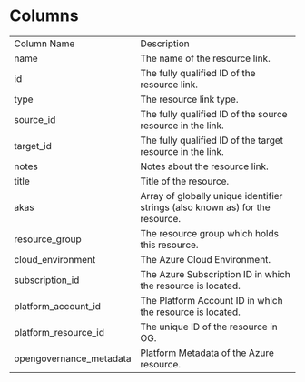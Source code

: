 # Columns  

<table>
	<tr><td>Column Name</td><td>Description</td></tr>
	<tr><td>name</td><td>The name of the resource link.</td></tr>
	<tr><td>id</td><td>The fully qualified ID of the resource link.</td></tr>
	<tr><td>type</td><td>The resource link type.</td></tr>
	<tr><td>source_id</td><td>The fully qualified ID of the source resource in the link.</td></tr>
	<tr><td>target_id</td><td>The fully qualified ID of the target resource in the link.</td></tr>
	<tr><td>notes</td><td>Notes about the resource link.</td></tr>
	<tr><td>title</td><td>Title of the resource.</td></tr>
	<tr><td>akas</td><td>Array of globally unique identifier strings (also known as) for the resource.</td></tr>
	<tr><td>resource_group</td><td>The resource group which holds this resource.</td></tr>
	<tr><td>cloud_environment</td><td>The Azure Cloud Environment.</td></tr>
	<tr><td>subscription_id</td><td>The Azure Subscription ID in which the resource is located.</td></tr>
	<tr><td>platform_account_id</td><td>The Platform Account ID in which the resource is located.</td></tr>
	<tr><td>platform_resource_id</td><td>The unique ID of the resource in OG.</td></tr>
	<tr><td>opengovernance_metadata</td><td>Platform Metadata of the Azure resource.</td></tr>
</table>